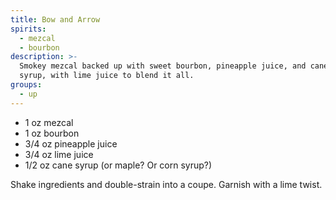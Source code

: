 ```yaml
---
title: Bow and Arrow
spirits:
  - mezcal
  - bourbon
description: >-
  Smokey mezcal backed up with sweet bourbon, pineapple juice, and cane
  syrup, with lime juice to blend it all.
groups:
  - up
---
```


- 1 oz mezcal
- 1 oz bourbon
- 3/4 oz pineapple juice
- 3/4 oz lime juice
- 1/2 oz cane syrup (or maple?  Or corn syrup?)

Shake ingredients and double-strain into a coupe.  Garnish with a lime twist.
